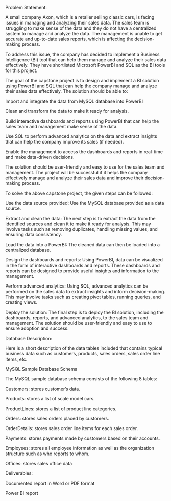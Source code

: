 Problem Statement:

A small company Axon, which is a retailer selling classic cars, is facing issues in managing and analyzing their sales data. The sales team is struggling to make sense of the data and they do not have a centralized system to manage and analyze the data. The management is unable to get accurate and up-to-date sales reports, which is affecting the decision-making process.

To address this issue, the company has decided to implement a Business Intelligence (BI) tool that can help them manage and analyze their sales data effectively. They have shortlisted Microsoft PowerBI and SQL as the BI tools for this project.

The goal of the capstone project is to design and implement a BI solution using PowerBI and SQL that can help the company manage and analyze their sales data effectively. The solution should be able to:

Import and integrate the data from MySQL database into PowerBI

Clean and transform the data to make it ready for analysis.

Build interactive dashboards and reports using PowerBI that can help the sales team and management make sense of the data.

Use SQL to perform advanced analytics on the data and extract insights that can help the company improve its sales (if needed).

Enable the management to access the dashboards and reports in real-time and make data-driven decisions.

The solution should be user-friendly and easy to use for the sales team and management. The project will be successful if it helps the company effectively manage and analyze their sales data and improve their decision-making process.



To solve the above capstone project, the given steps can be followed:

Use the data source provided: Use the MySQL database provided as a data source.

Extract and clean the data: The next step is to extract the data from the identified sources and clean it to make it ready for analysis. This may involve tasks such as removing duplicates, handling missing values, and ensuring data consistency.

Load the data into a PowerBI: The cleaned data can then be loaded into a centralized database.

Design the dashboards and reports: Using PowerBI, data can be visualized in the form of interactive dashboards and reports. These dashboards and reports can be designed to provide useful insights and information to the management.

Perform advanced analytics: Using SQL, advanced analytics can be performed on the sales data to extract insights and inform decision-making. This may involve tasks such as creating pivot tables, running queries, and creating views.

Deploy the solution: The final step is to deploy the BI solution, including the dashboards, reports, and advanced analytics, to the sales team and management. The solution should be user-friendly and easy to use to ensure adoption and success.



Database Description:

Here is a short description of the data tables included that contains typical business data such as customers, products, sales orders, sales order line items, etc.



MySQL Sample Database Schema

The MySQL sample database schema consists of the following 8 tables:

Customers: stores customer’s data.

Products: stores a list of scale model cars.

ProductLines: stores a list of product line categories.

Orders: stores sales orders placed by customers.

OrderDetails: stores sales order line items for each sales order.

Payments: stores payments made by customers based on their accounts.

Employees: stores all employee information as well as the organization structure such as who reports to whom.

Offices: stores sales office data




Deliverables: 

Documented report in Word or PDF format

Power BI report
